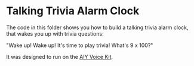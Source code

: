 # Talking Trivia Alarm Clock

The code in this folder shows you how to build a talking trivia alarm clock,
that wakes you up with trivia questions:

"Wake up! Wake up! It's time to play trivia! What's 9 x 100?"

It was designed to run on the [AIY Voice Kit](https://aiyprojects.withgoogle.com/voice/).